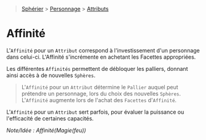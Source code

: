 > [Sphérier](https://trello.com/c/9Yfoopo6) > [Personnage](https://trello.com/c/j5txrEnh) > [Attributs](https://trello.com/c/fNGbnjlR)

# Affinité

L'`Affinité` pour un `Attribut` correspond à l'investissement d'un personnage dans celui-ci. L'Affinité s'incrémente en achetant les Facettes appropriées. 

Les différentes `Affinités` permettent de débloquer les palliers, donnant ainsi accès à de nouvelles `Sphères`. 

> L'`Affinité` pour un `Attribut` détermine le `Pallier` auquel peut prétendre un personnage, lors du choix des nouvelles `Sphères`. L'`Affinité` augmente lors de l'achat des `Facettes` d'`Affinité`.

L'`Affinité` pour un `Attribut` sert parfois, pour évaluer la puissance ou l'efficacité de certaines capacités.

*Note/Idée : Affinité(Magie(feu))*
